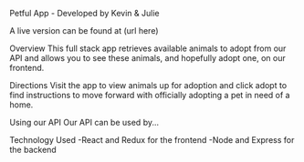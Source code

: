 Petful App - Developed by Kevin & Julie

A live version can be found at (url here)

Overview This full stack app retrieves available animals to adopt from our API and allows you to see these animals, and hopefully adopt one, on our frontend.

Directions Visit the app to view animals up for adoption and click adopt to find instructions to move forward with officially adopting a pet in need of a home.

Using our API Our API can be used by...

Technology Used -React and Redux for the frontend -Node and Express for the backend